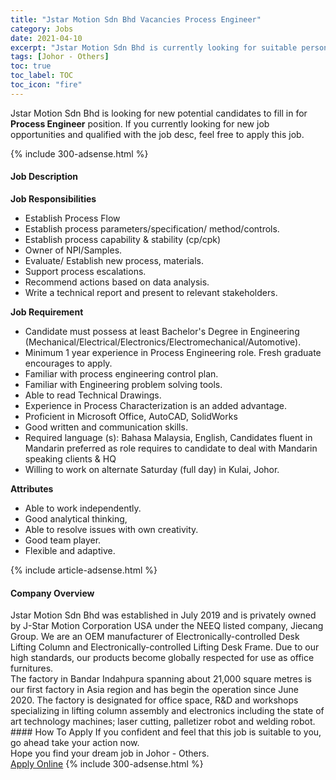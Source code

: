 ```yaml
---
title: "Jstar Motion Sdn Bhd Vacancies Process Engineer" 
category: Jobs 
date: 2021-04-10 
excerpt: "Jstar Motion Sdn Bhd is currently looking for suitable person to fill in the Process Engineer which based in Johor - Others" 
tags: [Johor - Others] 
toc: true 
toc_label: TOC 
toc_icon: "fire" 
--- 
```


<p>Jstar Motion Sdn Bhd is looking for new potential candidates to fill in for <b>Process Engineer</b> position. If you currently looking for new job opportunities and qualified with the job desc, feel free to apply this job.
</p>{% include 300-adsense.html %} 
<div><div><h4>Job Description</h4></div><div><div><span><div><p><strong>Job Responsibilities</strong></p><ul><li>Establish Process Flow</li><li>Establish process parameters/specification/ method/controls.</li><li>Establish process capability &amp; stability (cp/cpk)</li><li>Owner of NPI/Samples.</li><li>Evaluate/ Establish new process, materials.</li><li>Support process escalations.</li><li>Recommend actions based on data analysis.</li><li>Write a technical report and present to relevant stakeholders.</li></ul><p><strong>Job Requirement</strong></p><ul><li>Candidate must possess at least Bachelor's Degree in Engineering (Mechanical/Electrical/Electronics/Electromechanical/Automotive).</li><li>Minimum 1 year experience in Process Engineering role. Fresh graduate encourages to apply.</li><li>Familiar with process engineering control plan.</li><li>Familiar with Engineering problem solving tools.</li><li>Able to read Technical Drawings.</li><li>Experience in Process Characterization is an added advantage.</li><li>Proficient in Microsoft Office, AutoCAD, SolidWorks</li><li>Good written and communication skills.</li><li>Required language (s): Bahasa Malaysia, English, Candidates fluent in Mandarin preferred as role requires to candidate to deal with Mandarin speaking clients &amp; HQ</li><li>Willing to work on alternate Saturday (full day) in Kulai, Johor.</li></ul><p><strong>Attributes</strong></p><ul><li>Able to work independently.</li><li>Good analytical thinking,</li><li>Able to resolve issues with own creativity.</li><li>Good team player.</li><li>Flexible and adaptive.</li></ul></div></span></div></div></div> 
{% include article-adsense.html %} 
<div><div><h4>Company Overview</h4></div><div><div><span><div><div>Jstar Motion Sdn Bhd was established in July 2019 and is privately owned by J-Star Motion Corporation USA under the NEEQ listed company, Jiecang Group. We are an OEM manufacturer of Electronically-controlled Desk Lifting Column and Electronically-controlled Lifting Desk Frame. Due to our high standards, our products become globally respected for use as office furnitures.</div>
<div>The factory in Bandar Indahpura spanning about 21,000 square metres is our first factory in Asia region and has begin the operation since June 2020.&#160;The factory is designated for office space, R&amp;D and workshops specializing in lifting column assembly and electronics including the state of art technology machines; laser cutting, palletizer robot and welding robot.</div></div></span></div></div></div> 
#### How To Apply 
If you confident and feel that this job is suitable to you, go ahead take your action now. <br/> 
Hope you find your dream job in Johor - Others. <br/> 
<a href="https://www.jobstreet.com.my/en/job/process-engineer-4530075?jobId=jobstreet-my-job-4530075&" class="btn btn--info" target="_blank" rel="nofollow noopenner">Apply Online</a> 
{% include 300-adsense.html %} 